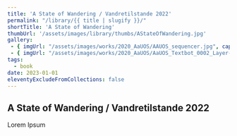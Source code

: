 ```yaml
---
title: 'A State of Wandering / Vandretilstande 2022'
permalink: "/library/{{ title | slugify }}/"
shortTitle: 'A State of Wandering'
thumbUrl: '/assets/images/library/thumbs/AStateOfWandering.jpg'
gallery:
 - { imgUrl: "/assets/images/works/2020_AaUOS/AAUOS_sequencer.jpg", caption: "" }
 - { imgUrl: "/assets/images/works/2020_AaUOS/AaUOS_Textbot_0002_Layer-20.jpg", caption: "" }
tags:
  - book
date: 2023-01-01
eleventyExcludeFromCollections: false
---
```



<div class="Grid Grid--gutters Grid--full large-Grid--fit">
  <div class="Grid-cell">
    <div class='headerGroup'>
      <h2>A State of Wandering / Vandretilstande 2022</h2>
      <p>Lorem Ipsum</p>
    </div>
  </div>
</div>